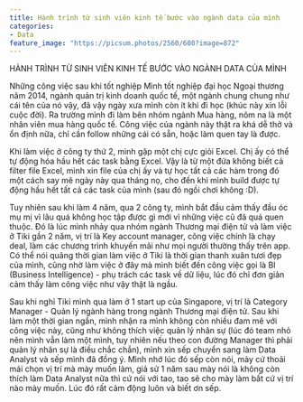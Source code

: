 ```yaml
---
title: Hành trình từ sinh viên kinh tế bước vào ngành data của mình
categories:
- Data
feature_image: "https://picsum.photos/2560/600?image=872"
---
```


HÀNH TRÌNH TỪ SINH VIÊN KINH TẾ BƯỚC VÀO NGÀNH DATA CỦA MÌNH

Những công việc sau khi tốt nghiệp
Mình tốt nghiệp đại học Ngoại thương năm 2014, ngành quản trị kinh doanh quốc tế, một ngành chung chung như cái tên của nó vậy, đã vậy ngày xưa mình còn ít khi đi học (khúc này xin lỗi cuộc đời). Ra trường mình đi làm bên nhóm ngành Mua hàng, nôm na là một nhân viên mua hàng quốc tế. Công việc của ngành này thật ra khá dễ thở và ổn định nữa, chỉ cần follow những cái có sẵn, hoặc làm quen tay là được. 

Khi làm việc ở công ty thứ 2, mình gặp một chị cực giỏi Excel. Chị ấy có thể tự động hóa hầu hết các task bằng Excel. Vậy là từ một đứa không biết cả filter file Excel, mình xin file của chị ấy và tự học tất cả các hàm trong đó một cách say mê ngày này qua tháng nọ, cho đến khi mình build được tự động hầu hết tất cả các task của mình (sau đó ngồi chơi không :D).
 
Tuy nhiên sau khi làm 4 năm, qua 2 công ty, mình bắt đầu cảm thấy đầu óc mụ mị vì lâu quá không học tập được gì mới vì những việc cũ đã quá quen thuộc. Đó là lúc mình nhảy qua nhóm ngành Thương mại điện tử và làm việc ở Tiki gần 2 năm, vị trí là Key account manager, công việc chính là chạy deal, làm các chương trình khuyến mãi như mọi người thường thấy trên app. Có thể nói quãng thời gian làm việc ở Tiki là thời gian thanh xuân tươi đẹp của mình, cũng nhờ làm việc ở đây mà mình biết đến công việc gọi là BI (Business Intelligence) - phụ trách các task về dữ liệu, lúc đó chỉ đơn giản cảm thấy làm công việc như vậy thật là ngầu.

Sau khi nghỉ Tiki mình qua làm ở 1 start up của Singapore, vị trí là Category Manager - Quản lý ngành hàng trong ngành Thương mại điện tử. Sau khi làm một thời gian ngắn, mình nhận ra mình không còn nhiều đam mê với công việc này, cũng như không thích việc quản lý nhân sự (lúc đó team nhỏ nên mình vẫn làm một mình, tuy nhiên nếu theo con đường Manager thì phải quản lý nhân sự là điều chắc chắn), mình xin sếp chuyển sang làm Data Analyst và sếp mình đã đồng ý. Mình nhớ lúc đó sếp còn nói, mày cứ thoải mái chọn vị trí mà mày muốn làm, giả sử 1 năm sau mày nói là không còn thích làm Data Analyst nữa thì cứ nói với tao, tao sẽ cho mày làm bất cứ vị trí nào mày muốn. Lúc đó rất cảm động luôn và biết ơn sếp. 

